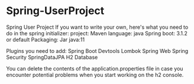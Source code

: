 # Spring-UserProject
Spring User Project
If you want to write your own, here's what you need to do in the spring initializer:
project: Maven
language: java
Spring boot: 3.1.2 or default
Packaging: Jar
java:11

Plugins you need to add:
Spring Boot Devtools
Lombok
Spring Web
Spring Security
SpringDataJPA
H2 Database

You can delete the contents of the application.properties file in case you encounter potential problems
when you start working on the h2 console.
